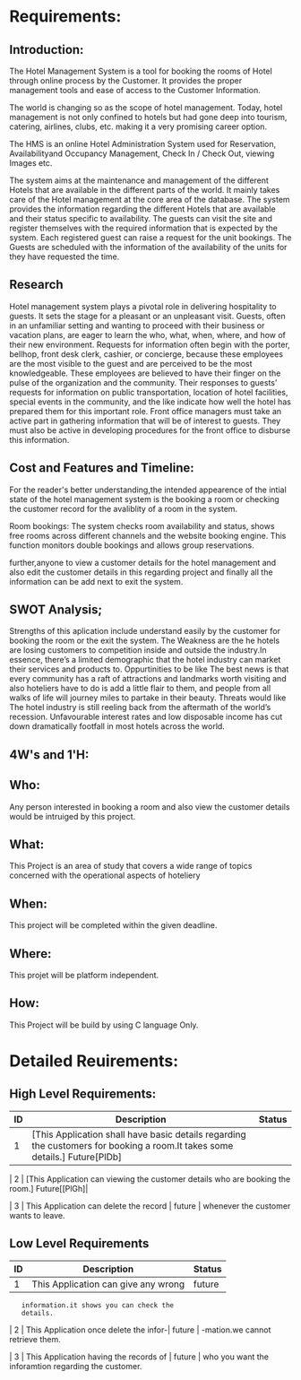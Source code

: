 # Requirements:
## Introduction:

The Hotel Management System is a tool for booking the rooms of Hotel through online process by the Customer. It provides the proper management tools and ease of access to the Customer Information.

The world is changing so as the scope of hotel management. Today, hotel management is not only confined to hotels but had gone deep into tourism, catering, airlines, clubs, etc. making it a very promising career option.

The HMS is an online Hotel Administration System used for Reservation, Availabilityand Occupancy Management, Check In / Check Out, viewing Images etc.

The system aims at the maintenance and management of the different Hotels that are available in the different parts of the world. It mainly takes care of the Hotel management at the core area of the database. The system provides the information regarding the different Hotels that are available and their status specific to availability. The guests can visit the site and register themselves with the required information that is expected by the system. Each registered guest can raise a request for the unit bookings. The Guests are scheduled with the information of the availability of the units for they have requested the time.


## Research

Hotel management system plays a pivotal role in delivering hospitality to guests. It sets the stage for a pleasant or an unpleasant visit. Guests, often in an unfamiliar setting and wanting to proceed with their business or vacation plans, are eager to learn the who, what, when, where, and how of their new environment. Requests for information often begin with the porter, bellhop, front desk clerk, cashier, or concierge, because these employees are the most visible to the guest and are perceived to be the most knowledgeable. These employees are believed to have their finger on the pulse of the organization and the community. Their responses to guests’ requests for information on public transportation, location of hotel facilities, special events in the community, and the like indicate how well the hotel has prepared them for this important role. Front office managers must take an active part in gathering information that will be of interest to guests. They must also be active in developing procedures for the front office to disburse this information.


## Cost and Features and Timeline:

For the reader's better understanding,the intended appearence of the intial state of the hotel management system is the booking a room or checking the customer record for the avaliblity of a room in the system.

Room bookings: The system checks room availability and status, shows free rooms across different channels and the website booking engine. This function monitors double bookings and allows group reservations.

further,anyone to view a customer details for the hotel management and also edit the customer details in this regarding project and finally all the information can be add next to exit the system.


## SWOT Analysis;

Strengths of this aplication include understand easily by the customer for booking the room or the exit the system.
The Weakness are the he hotels are losing customers to competition inside and outside the industry.In essence, there’s a limited demographic that the hotel industry can market their services and products to.
Oppurtinities to be like The best news is that every community has a raft of attractions and landmarks worth visiting and also hoteliers have to do is add a little flair to them, and people from all walks of life will journey miles to partake in their beauty. 
Threats would like The hotel industry is still reeling back from the aftermath of the world’s recession. Unfavourable interest rates and low disposable income has cut down dramatically footfall in most hotels across the world.


## 4W's and 1'H:

## Who:
Any person interested in booking a room and also view the customer details would be intruiged by this project.


## What:
This Project is an area of study that covers a wide range of topics concerned with the operational aspects of hoteliery


## When:
This project will be completed within the given deadline.


## Where:
This projet will be platform independent.


## How:
This Project will be build by using C language Only.

# Detailed Reuirements:
## High Level Requirements:


| ID |             Description                                                                                                  |  Status  |
|----|--------------------------                                                                                                |----------|
| 1  | [This Application shall have basic details regarding the customers for booking a room.It takes some details.]               Future[PlDb]| 
  
| 2  | [This Application can viewing the customer details who are booking the room.]                                               Future[[PlGh]|

| 3  | This Application can delete the record |   future |
       whenever the customer wants to leave.



## Low Level Requirements


| ID |           Description                  |  Status  |
|----|----------------------------------------|----------|
| 1  | This Application can give any wrong    |  future  |
       information.it shows you can check the 
       details.

| 2  | This Application once delete the infor-|  future  |
       -mation.we cannot retrieve them.      
       
| 3  | This Application having the records of |  future  |
       who you want the inforamtion regarding 
       the customer.


